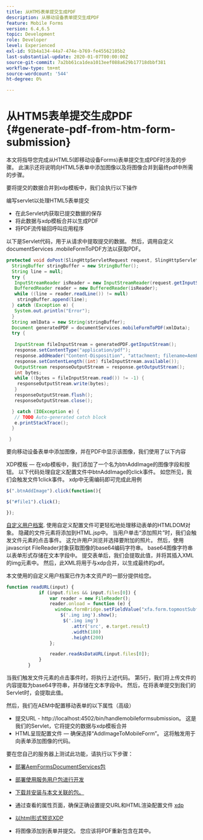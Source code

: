 ```yaml
---
title: 从HTM5表单提交生成PDF
description: 从移动设备表单提交生成PDF
feature: Mobile Forms
version: 6.4,6.5
topic: Development
role: Developer
level: Experienced
exl-id: 91b4a134-44a7-474e-b769-fe45562105b2
last-substantial-update: 2020-01-07T00:00:00Z
source-git-commit: 7a2bb61ca1dea1013eef088a629b17718dbbf381
workflow-type: tm+mt
source-wordcount: '544'
ht-degree: 0%

---
```


# 从HTM5表单提交生成PDF {#generate-pdf-from-htm-form-submission}

本文将指导您完成从HTML5(即移动设备Forms)表单提交生成PDF时涉及的步骤。 此演示还将说明向HTML5表单中添加图像以及将图像合并到最终pdf中所需的步骤。


要将提交的数据合并到xdp模板中，我们会执行以下操作

编写servlet以处理HTML5表单提交

* 在此Servlet内获取已提交数据的保存
* 将此数据与xdp模板合并以生成PDF
* 将PDF流传输回呼叫应用程序

以下是Servlet代码，用于从请求中提取提交的数据。 然后，调用自定义documentServices .mobileFormToPDF方法以获取PDF。

```java
protected void doPost(SlingHttpServletRequest request, SlingHttpServletResponse response) {
  StringBuffer stringBuffer = new StringBuffer();
  String line = null;
  try {
   InputStreamReader isReader = new InputStreamReader(request.getInputStream(), "UTF-8");
   BufferedReader reader = new BufferedReader(isReader);
   while ((line = reader.readLine()) != null)
    stringBuffer.append(line);
  } catch (Exception e) {
   System.out.println("Error");
  }
  String xmlData = new String(stringBuffer);
  Document generatedPDF = documentServices.mobileFormToPDF(xmlData);
  try {
   
   InputStream fileInputStream = generatedPDF.getInputStream();
   response.setContentType("application/pdf");
   response.addHeader("Content-Disposition", "attachment; filename=AemFormsRocks.pdf");
   response.setContentLength((int) fileInputStream.available());
   OutputStream responseOutputStream = response.getOutputStream();
   int bytes;
   while ((bytes = fileInputStream.read()) != -1) {
    responseOutputStream.write(bytes);
   }
   responseOutputStream.flush();
   responseOutputStream.close();

  } catch (IOException e) {
   // TODO Auto-generated catch block
   e.printStackTrace();
  }

 }
```

要向移动设备表单中添加图像，并在PDF中显示该图像，我们使用了以下内容

XDP模板 — 在xdp模板中，我们添加了一个名为btnAddImage的图像字段和按钮。 以下代码处理自定义配置文件中btnAddImage的click事件。 如您所见，我们会触发文件1click事件。 xdp中无需编码即可完成此用例

```javascript
$(".btnAddImage").click(function(){

$("#file1").click();

});
```

[自定义用户档案](https://helpx.adobe.com/livecycle/help/mobile-forms/creating-profile.html#CreatingCustomProfiles). 使用自定义配置文件可更轻松地处理移动表单的HTMLDOM对象。 隐藏的文件元素将添加到HTML.jsp中。 当用户单击“添加照片”时，我们会触发文件元素的点击事件。 这允许用户浏览并选择要附加的照片。 然后，使用javascript FileReader对象获取图像的base64编码字符串。 base64图像字符串以表单形式存储在文本字段中。 提交表单后，我们会提取此值，并将其插入XML的img元素中。 然后，此XML将用于与xdp合并，以生成最终的pdf。

本文使用的自定义用户档案已作为本文资产的一部分提供给您。

```javascript
function readURL(input) {
            if (input.files && input.files[0]) {
                var reader = new FileReader();
                reader.onload = function (e) {
                  window.formBridge.setFieldValue("xfa.form.topmostSubform.Page1.base64image",reader.result);
                    $('.img img').show();
                     $('.img img')
                        .attr('src', e.target.result)
                        .width(180)
                        .height(200)
                };

                reader.readAsDataURL(input.files[0]);
            }
        }
```

当我们触发文件元素的点击事件时，将执行上述代码。 第5行，我们将上传文件的内容提取为base64字符串，并存储在文本字段中。 然后，在将表单提交到我们的Servlet时，会提取此值。

然后，我们在AEM中配置移动表单的以下属性（高级）

* 提交URL - http://localhost:4502/bin/handlemobileformsubmission。 这是我们的Servlet，它将提交的数据与xdp模板合并
* HTML呈现配置文件 — 确保选择“AddImageToMobileForm”。 这将触发用于向表单添加图像的代码。

要在您自己的服务器上测试此功能，请执行以下步骤：

* [部署AemFormsDocumentServices包](/help/forms/assets/common-osgi-bundles/AEMFormsDocumentServices.core-1.0-SNAPSHOT.jar)

* [部署使用服务用户包进行开发](/help/forms/assets/common-osgi-bundles/DevelopingWithServiceUser.jar)

* [下载并安装与本文关联的包。](assets/pdf-from-mobile-form-submission.zip)

* 通过查看的属性页面，确保正确设置提交URL和HTML渲染配置文件  [xdp](http://localhost:4502/libs/fd/fm/gui/content/forms/formmetadataeditor.html/content/dam/formsanddocuments/schengen.xdp)

* [以html形式预览XDP](http://localhost:4502/content/dam/formsanddocuments/schengen.xdp/jcr:content)

* 将图像添加到表单并提交。 您应该将PDF重新包含在其中。
